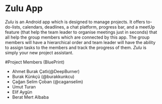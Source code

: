 # Zulu App

*Zulu* is an Android app which is designed to manage projects. It offers to-do-lists, calendars, deadlines, a chat platform, progress bar, and a meetUp feature (that help the team leader to organise meetings just in seconds) that all help the group members which are connected by this app. The group members will have a hierarchical order and team leader will have the ability to assign tasks to the members and track the progress of them.
*Zulu* is simply your new project assistant.

#Project Members (BluePrint)
* Ahmet Burak Çatlı(@DeepBurner)
* Burak Künkçü (@burakkunkcu)
* Çağan Selim Çoban (@caganselim)
* Umut Turan
* Elif Aygün
* Berat Mert Albaba
